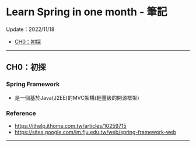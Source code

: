 # Learn Spring in one month - 筆記
Update：2022/11/18<br/>

* [CH0：初探](#ch0初探)

---

## CH0：初探

### Spring Framework
- 是一個基於Java(J2EE)的MVC架構(輕量級的開源框架)

### Reference
- https://ithelp.ithome.com.tw/articles/10259715
- https://sites.google.com/im.fju.edu.tw/web/spring-framework-web

---

